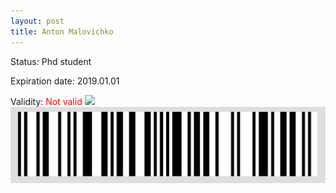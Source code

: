 ```yaml
---
layout: post
title: Anton Malovichko
---
```


Status: Phd student

Expiration date: 2019.01.01

Validity: <font color="red"> Not valid</font> 
![](/members/img/Anton_Malovichko.png)
![](/members/img/bar.png)
